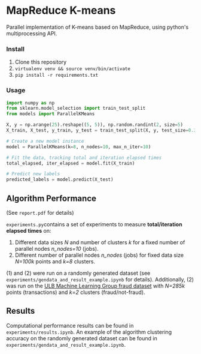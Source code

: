 # MapReduce K-means
Parallel implementation of K-means based on MapReduce, using python's multiprocessing API.

### Install
1. Clone this repository
2. ```virtualenv venv && source venv/bin/activate```
3. ```pip install -r requirements.txt```

### Usage
```python
import numpy as np
from sklearn.model_selection import train_test_split
from models import ParallelKMeans

X, y = np.arange(25).reshape((5, 5)), np.random.randint(2, size=5)
X_train, X_test, y_train, y_test = train_test_split(X, y, test_size=0.33, random_state=42)

# Create a new model instance
model = ParallelKMeans(k=8, n_nodes=10, max_n_iter=10)

# Fit the data, tracking total and iteration elapsed times
total_elapsed, iter_elapsed = model.fit(X_train)

# Predict new labels
predicted_labels = model.predict(X_test)
```

## Algorithm Performance
(See ```report.pdf``` for details)

```experiments.py```contains a set of experiments to measure **total/iteration elapsed times** on:
1. Different data sizes *N* and number of clusters *k* for a fixed number of parallel nodes *n_nodes=10* (jobs).
2. Different number of parallel nodes *n_nodes* (jobs) for fixed data size *N=100k* points and *k=8* clusters.

(1) and (2) were run on a randomly generated dataset (see ```experiments/gendata_and_result_example.ipynb``` for details). Additionally, (2) was run on the [ULB Machine Learning Group fraud dataset](https://www.kaggle.com/mlg-ulb/creditcardfraud) with *N=285k* points (transactions) and *k=2* clusters (fraud/not-fraud).

## Results
Computational performance results can be found in ```experiments/results.ipynb```. An example of the algorithm clustering accuracy on the randomly generated dataset can be found in ```experiments/gendata_and_result_example.ipynb```.

